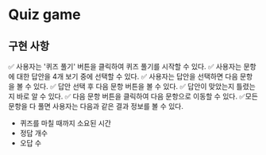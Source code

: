 # Quiz game

## 구현 사항

✅ 사용자는 '퀴즈 풀기' 버튼을 클릭하여 퀴즈 풀기를 시작할 수 있다.
✅ 사용자는 문항에 대한 답안을 4개 보기 중에 선택할 수 있다.
✅ 사용자는 답안을 선택하면 다음 문항을 볼 수 있다.
✅ 답안 선택 후 다음 문항 버튼을 볼 수 있다.
✅ 답안이 맞았는지 틀렸는지 바로 알 수 있다.
✅ 다음 문항 버튼을 클릭하여 다음 문항으로 이동할 수 있다.
✅모든 문항을 다 풀면 사용자는 다음과 같은 결과 정보를 볼 수 있다.

- 퀴즈를 마칠 때까지 소요된 시간
- 정답 개수
- 오답 수
